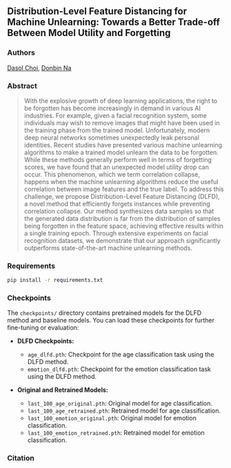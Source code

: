 ## Distribution-Level Feature Distancing for Machine Unlearning: Towards a Better Trade-off Between Model Utility and Forgetting
<!-- [![arXiv](https://img.shields.io/badge/arXiv-2310.04313-b31b1b.svg)](https://arxiv.org/abs/2310.04313) -->

### Authors
[Dasol Choi](https://github.com/Dasol-Choi), [Donbin Na](https://github.com/ndb796)

### Abstract
> With the explosive growth of deep learning applications, the right to be forgotten has become increasingly in demand in various AI industries. For example, given a facial recognition system, some individuals may wish to remove images that might have been used in the training phase from the trained model. Unfortunately, modern deep neural networks sometimes unexpectedly leak personal identities. Recent studies have presented various machine unlearning algorithms to make a trained model unlearn the data to be forgotten. While these methods generally perform well in terms of forgetting scores, we have found that an unexpected model utility drop can occur. This phenomenon, which we term correlation collapse, happens when the machine unlearning algorithms reduce the useful correlation between image features and the true label. To address this challenge, we propose Distribution-Level Feature Distancing (DLFD), a novel method that efficiently forgets instances while preventing correlation collapse. Our method synthesizes data samples so that the generated data distribution is far from the distribution of samples being forgotten in the feature space, achieving effective results within a single training epoch. Through extensive experiments on facial recognition datasets, we demonstrate that our approach significantly outperforms state-of-the-art machine unlearning methods.

### Requirements

```bash
pip install -r requirements.txt
```

### Checkpoints

The `checkpoints/` directory contains pretrained models for the DLFD method and baseline models. You can load these checkpoints for further fine-tuning or evaluation:

- **DLFD Checkpoints:**
  - `age_dlfd.pth`: Checkpoint for the age classification task using the DLFD method.
  - `emotion_dlfd.pth`: Checkpoint for the emotion classification task using the DLFD method.

- **Original and Retrained Models:**
  - `last_100_age_original.pth`: Original model for age classification.
  - `last_100_age_retrained.pth`: Retrained model for age classification.
  - `last_100_emotion_original.pth`: Original model for emotion classification.
  - `last_100_emotion_retrained.pth`: Retrained model for emotion classification.

### Citation
<pre>
